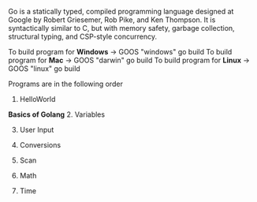 Go is a statically typed, compiled programming language designed at Google by Robert Griesemer, Rob Pike, and Ken Thompson. It is syntactically similar to C, but with memory safety, garbage collection, structural typing, and CSP-style concurrency.

To build program for **Windows** -> GOOS "windows" go build
To build program for **Mac**     -> GOOS "darwin" go build
To build program for **Linux**   -> GOOS "linux" go build

Programs are in the following order

1. HelloWorld

**Basics of Golang**
2. Variables

3. User Input

4. Conversions

5. Scan

6. Math

7. Time